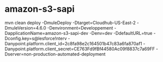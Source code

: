 # amazon-s3-sapi
mvn clean deploy -DmuleDeploy -Dtarget=Cloudhub-US-East-2 -DmuleVersion=4.6.0 -Denvironment=Developpement -DapplicationName=amazon-s3-sapi-dev -Denv=dev -DdefaultURL=true -Dconfig.key=s@lesforce!nterv -Danypoint.platform.client_id=2c8fa98e2c164501b47c83a6fa870af1 -Danypoint.platform.client_secret=CE763Fd9fBf44580Ac09f8837c7a69FF -Dserver=non-production-automated-deployment

